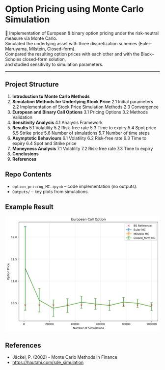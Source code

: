 # Option Pricing using Monte Carlo Simulation

📌 Implementation of European & binary option pricing under the risk-neutral measure via Monte Carlo.  
Simulated the underlying asset with three discretization schemes (Euler–Maruyama, Milstein, Closed-form).  
Compared the resulting option prices with each other and with the Black–Scholes closed-form solution,  
and studied sensitivity to simulation parameters.

---

## Project Structure

1. **Introduction to Monte Carlo Methods**
2. **Simulation Methods for Underlying Stock Price**
   2.1 Initial parameters
   2.2 Implementation of Stock Price Simulation Methods
   2.3 Convergence
3. **European and Binary Call Options**
   3.1 Pricing Options
   3.2 Methods Validation
4. **Sensitivity Analysis**
   4.1 Analysis Framework
5. **Results**
   5.1 Volatility
   5.2 Risk-free rate
   5.3 Time to expiry
   5.4 Spot price
   5.5 Strike price
   5.6 Number of simulations
   5.7 Number of time steps
6. **Asymptotic Behaviours**
   6.1 Volatility
   6.2 Risk-free rate 
   6.3 Time to expiry
   6.4 Spot and Strike price
7. **Moneyness Analysis**
   7.1 Volatility
   7.2 Risk-free rate 
   7.3 Time to expiry
8. **Conclusions**
9. **References**

## Repo Contents
- `option_pricing_MC.ipynb` – code implementation (no outputs).
- `Outputs/` – key plots from simulations.

## Example Result
![Convergence of MC price](Outputs/sensitivity/nsim/nsim_european.png)

## References

- Jäckel, P. (2002) - Monte Carlo Methods in Finance
- https://hautahi.com/sde_simulation
